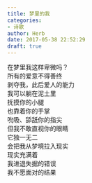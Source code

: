 ```yaml
---  
title: 梦里的我  
categories:  
- 诗歌  
author: Herb  
date: 2017-05-38 22:52:29  
draft: true
---  
```

在梦里我这样卑微吗？  
所有的爱意不得善终  
剥夺我，此后爱人的能力  
我可以躺在泥土里  
抚摸你的小腿  
也靠着你的手掌  
吮吸、舔舐你的指尖  
但我不敢直视你的眼睛  
它独一无二  
会把我从梦境拉入现实  
现实充满着  
我进退失据的错误  
我不愿面对的结果
